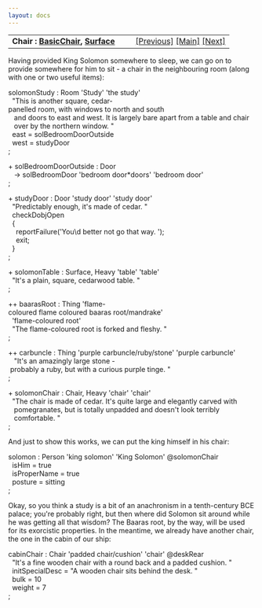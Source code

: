 ```yaml
---
layout: docs
---
```

<table width="100%" data-border="0" data-cellspacing="0"
data-cellpadding="3" data-bgcolor="#C0C0C0">
<colgroup>
<col style="width: 50%" />
<col style="width: 50%" />
</colgroup>
<tbody>
<tr>
<td style="text-align: left;"><strong>Chair : <a
href="basicchair.html">BasicChair</a>, <a
href="surface.html">Surface</a><br />
</strong></td>
<td style="text-align: right;"><a href="bed.html">[Previous]</a> <a
href="generalintroduction.html">[Main]</a> <a
href="highnestedroom.html">[Next]</a></td>
</tr>
</tbody>
</table>

  
Having provided King Solomon somewhere to sleep, we can go on to provide
somewhere for him to sit - a chair in the neighbouring room (along with
one or two useful items):  
  
solomonStudy : Room 'Study' 'the study'  
  "This is another square, cedar-panelled room, with windows to north and south  
   and doors to east and west. It is largely bare apart from a table and chair  
   over by the northern window. "  
  east = solBedroomDoorOutside  
  west = studyDoor  
;  
  
+ solBedroomDoorOutside : Door   
   -\> solBedroomDoor 'bedroom door\*doors' 'bedroom door'  
;  
  
+ studyDoor : Door 'study door' 'study door'  
  "Predictably enough, it's made of cedar. "  
  checkDobjOpen  
  {  
    reportFailure('You\\d better not go that way. ');  
    exit;  
  }  
;  
  
+ solomonTable : Surface, Heavy 'table' 'table'  
  "It's a plain, square, cedarwood table. "  
;  
  
++ baarasRoot : Thing 'flame-coloured flame coloured baaras root/mandrake'   
  'flame-coloured root'  
  "The flame-coloured root is forked and fleshy. "  
;  
  
++ carbuncle : Thing 'purple carbuncle/ruby/stone' 'purple carbuncle'  
   "It's an amazingly large stone - probably a ruby, but with a curious purple tinge. "  
;  
  
+ solomonChair : Chair, Heavy 'chair' 'chair'  
  "The chair is made of cedar. It's quite large and elegantly carved with  
   pomegranates, but is totally unpadded and doesn't look terribly  
   comfortable. "  
;  
  
And just to show this works, we can put the king himself in his chair:  
  
solomon : Person 'king solomon' 'King Solomon' @solomonChair  
  isHim = true     
  isProperName = true  
  posture = sitting  
;  
  
Okay, so you think a study is a bit of an anachronism in a tenth-century
BCE palace; you're probably right, but then where did Solomon sit around
while he was getting all that wisdom? The Baaras root, by the way, will
be used for its exorcistic properties. In the meantime, we already have
another chair, the one in the cabin of our ship:  
  
cabinChair : Chair 'padded chair/cushion' 'chair' @deskRear  
  "It's a fine wooden chair with a round back and a padded cushion. "  
  initSpecialDesc = "A wooden chair sits behind the desk. "  
  bulk = 10  
  weight = 7  
;  
  
  
  
  
  

